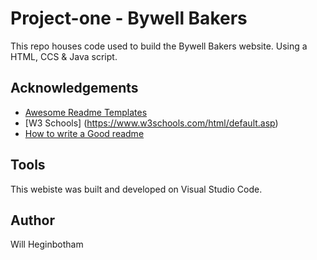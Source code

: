 # Project-one - Bywell Bakers

This repo houses code used to build the Bywell Bakers website. Using a HTML, CCS & Java script.


## Acknowledgements

 - [Awesome Readme Templates](https://awesomeopensource.com/project/elangosundar/awesome-README-templates)
 - [W3 Schools] (https://www.w3schools.com/html/default.asp)
 - [How to write a Good readme](https://bulldogjob.com/news/449-how-to-write-a-good-readme-for-your-github-project)


## Tools

This webiste was built and developed on Visual Studio Code.



## Author

Will Heginbotham